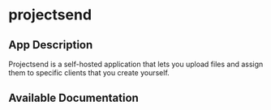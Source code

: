 # projectsend

## App Description

Projectsend is a self-hosted application that lets you upload files and assign them to specific clients that you create yourself.

## Available Documentation

